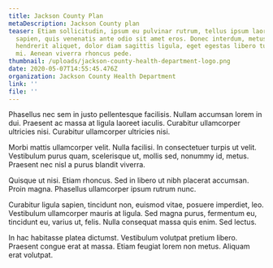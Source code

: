 ```yaml
---
title: Jackson County Plan
metaDescription: Jackson County plan
teaser: Etiam sollicitudin, ipsum eu pulvinar rutrum, tellus ipsum laoreet
  sapien, quis venenatis ante odio sit amet eros. Donec interdum, metus et
  hendrerit aliquet, dolor diam sagittis ligula, eget egestas libero turpis vel
  mi. Aenean viverra rhoncus pede.
thumbnail: /uploads/jackson-county-health-department-logo.png
date: 2020-05-07T14:55:45.476Z
organization: Jackson County Health Department
link: ''
file: ''
---
```


Phasellus nec sem in justo pellentesque facilisis. Nullam accumsan lorem in dui. Praesent ac massa at ligula laoreet iaculis. Curabitur ullamcorper ultricies nisi. Curabitur ullamcorper ultricies nisi.

Morbi mattis ullamcorper velit. Nulla facilisi. In consectetuer turpis ut velit. Vestibulum purus quam, scelerisque ut, mollis sed, nonummy id, metus. Praesent nec nisl a purus blandit viverra.

Quisque ut nisi. Etiam rhoncus. Sed in libero ut nibh placerat accumsan. Proin magna. Phasellus ullamcorper ipsum rutrum nunc.

Curabitur ligula sapien, tincidunt non, euismod vitae, posuere imperdiet, leo. Vestibulum ullamcorper mauris at ligula. Sed magna purus, fermentum eu, tincidunt eu, varius ut, felis. Nulla consequat massa quis enim. Sed lectus.

In hac habitasse platea dictumst. Vestibulum volutpat pretium libero. Praesent congue erat at massa. Etiam feugiat lorem non metus. Aliquam erat volutpat.

